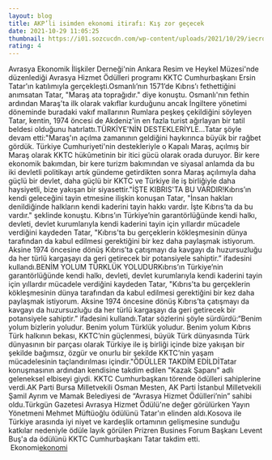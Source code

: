 ```yaml
--- 
layout: blog
title: AKP’li isimden ekonomi itirafı: Kış zor geçecek
date: 2021-10-29 11:05:25
thumbnail: https://i01.sozcucdn.com/wp-content/uploads/2021/10/29/iecrop/detay-kopya-5_16_9_1635505500-670x371.jpg
rating: 4
---
```

Avrasya Ekonomik İlişkiler Derneği'nin Ankara Resim ve Heykel Müzesi'nde düzenlediği Avrasya Hizmet Ödülleri programı KKTC Cumhurbaşkanı Ersin Tatar'ın katılımıyla gerçekleşti.Osmanlı’nın 1571’de Kıbrıs’ı fethettiğini anımsatan Tatar, "Maraş ata toprağıdır." diye konuştu. Osmanlı'nın fethin ardından Maraş'ta ilk olarak vakıflar kurduğunu ancak İngiltere yönetimi döneminde buradaki vakıf mallarının Rumlara peşkeş çekildiğini söyleyen Tatar, kentin, 1974 öncesi de Akdeniz'in en fazla turist ağırlayan bir tatil beldesi olduğunu hatırlattı.TÜRKİYE'NİN DESTEKLERİYLE...Tatar şöyle devam etti:"Maraş'ın açılma zamanının geldiğini haykırınca büyük bir rağbet gördük. Türkiye Cumhuriyeti'nin destekleriyle o Kapalı Maraş, açılmış bir Maraş olarak KKTC hükûmetinin bir itici gücü olarak orada duruyor. Bir kere ekonomik bakımdan, bir kere turizm bakımından ve siyasal anlamda da bu iki devletli politikayı artık gündeme getirdikten sonra Maraş açılımıyla daha güçlü bir devlet, daha güçlü bir KKTC ve Türkiye ile iş birliğiyle daha haysiyetli, bize yakışan bir siyasettir."İŞTE KIBRIS'TA BU VARDIR!Kıbrıs’ın kendi geleceğini tayin etmesine ilişkin konuşan Tatar, "İnsan hakları denildiğinde halkların kendi kaderini tayin hakkı vardır. İşte Kıbrıs’ta da bu vardır." şeklinde konuştu. Kıbrıs’ın Türkiye’nin garantörlüğünde kendi halkı, devleti, devlet kurumlarıyla kendi kaderini tayin için yıllardır mücadele verdiğini kaydeden Tatar, "Kıbrıs'ta bu gerçeklerin kökleşmesinin dünya tarafından da kabul edilmesi gerektiğini bir kez daha paylaşmak istiyorum. Aksine 1974 öncesine dönüş Kıbrıs’ta çatışmayı da kavgayı da huzursuzluğu da her türlü kargaşayı da geri getirecek bir potansiyele sahiptir.” ifadesini kullandı.BENİM YOLUM TÜRKLÜK YOLUDURKıbrıs’ın Türkiye’nin garantörlüğünde kendi halkı, devleti, devlet kurumlarıyla kendi kaderini tayin için yıllardır mücadele verdiğini kaydeden Tatar, "Kıbrıs'ta bu gerçeklerin kökleşmesinin dünya tarafından da kabul edilmesi gerektiğini bir kez daha paylaşmak istiyorum. Aksine 1974 öncesine dönüş Kıbrıs’ta çatışmayı da kavgayı da huzursuzluğu da her türlü kargaşayı da geri getirecek bir potansiyele sahiptir.” ifadesini kullandı.Tatar sözlerini şöyle sürdürdü:“Benim yolum bizlerin yoludur. Benim yolum Türklük yoludur. Benim yolum Kıbrıs Türk halkının bekası, KKTC’nin güçlenmesi, büyük Türk dünyasında Türk dünyasının bir parçası olarak Türkiye ile iş birliği içinde bize yakışan bir şekilde bağımsız, özgür ve onurlu bir şekilde KKTC’nin yaşam mücadelesinin taçlandırılması içindir."ÖDÜLLER TAKDİM EDİLDİTatar konuşmasının ardından kendisine takdim edilen "Kazak Şapanı" adlı geleneksel elbiseyi giydi. KKTC Cumhurbaşkanı törende ödülleri sahiplerine verdi.AK Parti Bursa Milletvekili Osman Mesten, AK Parti İstanbul Milletvekili Şamil Ayrım ve Mamak Belediyesi de “Avrasya Hizmet Ödülleri’nin” sahibi oldu.Türkgün Gazetesi Avrasya Hizmet Ödülü'ne değer görülürken Yayın Yönetmeni Mehmet Müftüoğlu ödülünü Tatar'ın elinden aldı.Kosova ile Türkiye arasında iyi niyet ve kardeşlik ortamının gelişmesine sunduğu katkılar nedeniyle ödüle layık görülen Prizren Busines Forum Başkanı Levent Buş'a da ödülünü KKTC Cumhurbaşkanı Tatar takdim etti. </br>&nbsp;Ekonomi<a href="Ekonomi">ekonomi</a>